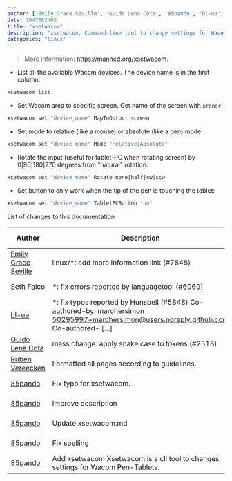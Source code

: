 ```yaml
---
author: ['Emily Grace Seville', 'Guido Lena Cota', '85pando', 'bl-ue', 'Seth Falco', 'Ruben Vereecken']
date: 1647882468
title: "xsetwacom"
description: "xsetwacom, Command-line tool to change settings for Wacom pen tablets at runtime."
categories: "linux"
---
```

> More information: <https://manned.org/xsetwacom>.

- List all the available Wacom devices. The device name is in the first column:

```bash
xsetwacom list
```

- Set Wacom area to specific screen. Get name of the screen with `xrandr`:

```bash
xsetwacom set "device_name" MapToOutput screen
```

- Set mode to relative (like a mouse) or absolute (like a pen) mode:

```bash
xsetwacom set "device_name" Mode "Relative|Absolute"
```

- Rotate the input (useful for tablet-PC when rotating screen) by 0|90|180|270 degrees from "natural" rotation:

```bash
xsetwacom set "device_name" Rotate none|half|cw|ccw
```

- Set button to only work when the tip of the pen is touching the tablet:

```bash
xsetwacom set "device_name" TabletPCButton "on"
```
List of changes to this documentation


Author | Description | ISO 8601 Date | GitHub link
------|-----|-----|-----
[Emily Grace Seville](mailto:emilyseville7cf@gmail.com) | linux/*: add more information link (#7848) | 2022-03-21T18:07:48 | [4659bcb243ac](https://github.com/tldr-pages/tldr/commit/4659bcb243ac572c9e0c95117097801f1e62bda4)
[Seth Falco](mailto:seth@falco.fun) | *: fix errors reported by languagetool (#6069) | 2021-08-15T19:59:09 | [3e4c519004a4](https://github.com/tldr-pages/tldr/commit/3e4c519004a471c861cdc609fd7239ee3355671c)
[bl-ue](mailto:54780737+bl-ue@users.noreply.github.com) | *: fix typos reported by Hunspell (#5848) Co-authored-by: marchersimon <50295997+marchersimon@users.noreply.github.com> Co-authored- [...] | 2021-05-20T22:13:41 | [8ebd171d6f00](https://github.com/tldr-pages/tldr/commit/8ebd171d6f001698709fefc02b1fd5cc9f3a99c4)
[Guido Lena Cota](mailto:guido.lenacota@gmail.com) | mass change: apply snake case to tokens (#2518) | 2018-10-29T12:14:25 | [18370557b25e](https://github.com/tldr-pages/tldr/commit/18370557b25e5340d9ee5cfeee346ce8fcb4ef95)
[Ruben Vereecken](mailto:rubenvereecken@gmail.com) | Formatted all pages according to guidelines. | 2016-01-08T09:38:59 | [066582e8eab5](https://github.com/tldr-pages/tldr/commit/066582e8eab57bce9861cc8d379e158d61f1cc95)
[85pando](mailto:85pando@googlemail.com) | Fix typo for xsetwacom. | 2015-11-21T15:53:20 | [0052f1878490](https://github.com/tldr-pages/tldr/commit/0052f1878490674d2f03b9cd7956acb0e286d115)
[85pando](mailto:85pando@users.noreply.github.com) | Improve description | 2015-11-21T12:19:12 | [0cb43407fd82](https://github.com/tldr-pages/tldr/commit/0cb43407fd829ed117c5db9a655d48a1fb9b3499)
[85pando](mailto:85pando@users.noreply.github.com) | Update xsetwacom.md | 2015-11-21T12:16:33 | [75889580d161](https://github.com/tldr-pages/tldr/commit/75889580d1610f2ce2f3cfe69202311fd951df9f)
[85pando](mailto:85pando@users.noreply.github.com) | Fix spelling | 2015-11-21T12:14:25 | [88fcfb906ddf](https://github.com/tldr-pages/tldr/commit/88fcfb906ddf41855d3bd6da67c7e80f778297e0)
[85pando](mailto:85pando@googlemail.com) | Add xsetwacom Xsetwacom is a cli tool to changes settings for Wacom Pen-Tablets. | 2015-11-21T11:54:19 | [69e40dfe3dc6](https://github.com/tldr-pages/tldr/commit/69e40dfe3dc6100f7a56e507e2f5f4ba7225b702)

